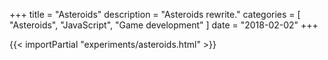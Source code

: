 +++
title = "Asteroids"
description = "Asteroids rewrite."
categories = [
    "Asteroids",
    "JavaScript",
    "Game development"
]
date = "2018-02-02"
+++

{{< importPartial "experiments/asteroids.html" >}}
